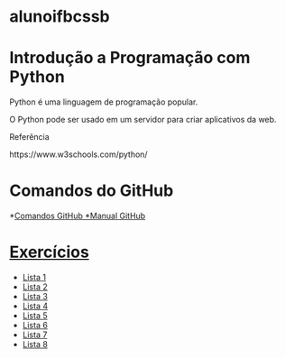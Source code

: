 # alunoifbcssb

<h1>Introdução a Programação com Python</h1>

<p>Python é uma linguagem de programação popular.

O Python pode ser usado em um servidor para criar aplicativos da web.</p>


<p>Referência</p>
https://www.w3schools.com/python/

<h1>Comandos do GitHub</h1>

*<a href="https://github.com/sisedusiqueira/alunoifbcssb/blob/main/github-git-cheat-sheet.pdf">Comandos GitHub
*<a href="file:///C:/Program%20Files/Git/mingw64/share/doc/git-doc/git-push.html">Manual GitHub

# Exercícios
* Lista 1
* Lista 2
* Lista 3
* Lista 4
* Lista 5
* Lista 6
* Lista 7
* Lista 8


  
